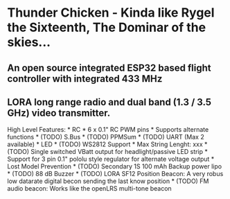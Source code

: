 # Thunder Chicken - Kinda like Rygel the Sixteenth, The Dominar of the skies...

## An open source integrated ESP32 based flight controller with integrated 433 MHz 
## LORA long range radio and dual band (1.3 / 3.5 GHz) video transmitter.

High Level Features:
	* RC
		* 6 x 0.1" RC PWM pins
		* Supports alternate functions
			* (TODO) S.Bus
			* (TODO) PPMSum
			* (TODO) UART (Max 2 available)
	* LED
		* (TODO) WS2812 Support
			* Max String Lenght: xxx
		* (TODO) Single switched VBatt output for headlight/passive LED strip
			* Support for 3 pin 0.1" pololu style regulator for alternate voltage output
	* Lost Model Prevention
		* (TODO) Secondary 1S 100 mAh Backup power lipo 
		* (TODO) 88 dB Buzzer
		* (TODO) LORA SF12 Position Beacon: A very robus low datarate digital becon sending the last know position
		* (TODO) FM audio beacon: Works like the openLRS multi-tone beacon






